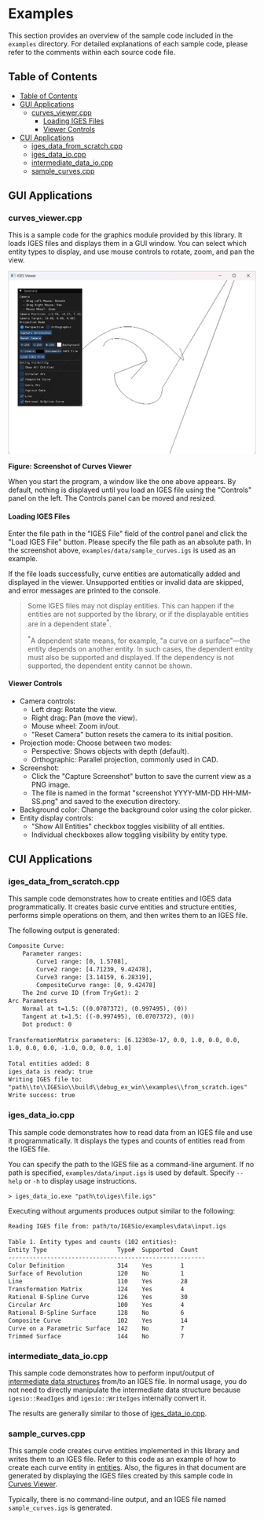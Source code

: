 # Examples

This section provides an overview of the sample code included in the `examples` directory. For detailed explanations of each sample code, please refer to the comments within each source code file.

## Table of Contents

- [Table of Contents](#table-of-contents)
- [GUI Applications](#gui-applications)
  - [curves\_viewer.cpp](#curves_viewercpp)
    - [Loading IGES Files](#loading-iges-files)
    - [Viewer Controls](#viewer-controls)
- [CUI Applications](#cui-applications)
  - [iges\_data\_from\_scratch.cpp](#iges_data_from_scratchcpp)
  - [iges\_data\_io.cpp](#iges_data_iocpp)
  - [intermediate\_data\_io.cpp](#intermediate_data_iocpp)
  - [sample\_curves.cpp](#sample_curvescpp)

## GUI Applications

### curves_viewer.cpp

This is a sample code for the graphics module provided by this library. It loads IGES files and displays them in a GUI window. You can select which entity types to display, and use mouse controls to rotate, zoom, and pan the view.

<img src="./images/curves_viewer_window.png" alt="Curves Viewer Screenshot" width="600"/>

**Figure: Screenshot of Curves Viewer**

When you start the program, a window like the one above appears. By default, nothing is displayed until you load an IGES file using the "Controls" panel on the left. The Controls panel can be moved and resized.

#### Loading IGES Files

Enter the file path in the "IGES File" field of the control panel and click the "Load IGES File" button. Please specify the file path as an absolute path. In the screenshot above, `examples/data/sample_curves.igs` is used as an example.

If the file loads successfully, curve entities are automatically added and displayed in the viewer. Unsupported entities or invalid data are skipped, and error messages are printed to the console.

> Some IGES files may not display entities. This can happen if the entities are not supported by the library, or if the displayable entities are in a dependent state<sup>*</sup>.
>
> <sup>*</sup>A dependent state means, for example, "a curve on a surface"—the entity depends on another entity. In such cases, the dependent entity must also be supported and displayed. If the dependency is not supported, the dependent entity cannot be shown.

#### Viewer Controls

- Camera controls:
    - Left drag: Rotate the view.
    - Right drag: Pan (move the view).
    - Mouse wheel: Zoom in/out.
    - "Reset Camera" button resets the camera to its initial position.
- Projection mode: Choose between two modes:
    - Perspective: Shows objects with depth (default).
    - Orthographic: Parallel projection, commonly used in CAD.
- Screenshot:
  - Click the "Capture Screenshot" button to save the current view as a PNG image.
  - The file is named in the format "screenshot YYYY-MM-DD HH-MM-SS.png" and saved to the execution directory.
- Background color: Change the background color using the color picker.
- Entity display controls:
    - "Show All Entities" checkbox toggles visibility of all entities.
    - Individual checkboxes allow toggling visibility by entity type.

## CUI Applications

### iges_data_from_scratch.cpp

This sample code demonstrates how to create entities and IGES data programmatically. It creates basic curve entities and structure entities, performs simple operations on them, and then writes them to an IGES file.

The following output is generated:

```
Composite Curve:
    Parameter ranges:
        Curve1 range: [0, 1.5708],
        Curve2 range: [4.71239, 9.42478],
        Curve3 range: [3.14159, 6.28319],
        CompositeCurve range: [0, 9.42478]
    The 2nd curve ID (from TryGet): 2
Arc Parameters
    Normal at t=1.5: ((0.0707372), (0.997495), (0))
    Tangent at t=1.5: ((-0.997495), (0.0707372), (0))
    Dot product: 0

TransformationMatrix parameters: [6.12303e-17, 0.0, 1.0, 0.0, 0.0, 1.0, 0.0, 0.0, -1.0, 0.0, 0.0, 1.0]

Total entities added: 8
iges_data is ready: true
Writing IGES file to: "path\\to\\IGESio\\build\\debug_ex_win\\examples\\from_scratch.iges"
Write success: true
```

### iges_data_io.cpp

This sample code demonstrates how to read data from an IGES file and use it programmatically. It displays the types and counts of entities read from the IGES file.

You can specify the path to the IGES file as a command-line argument. If no path is specified, `examples/data/input.igs` is used by default.  Specify `--help` or `-h` to display usage instructions.

```
> iges_data_io.exe "path\to\iges\file.igs"
```

Executing without arguments produces output similar to the following:

```
Reading IGES file from: path/to/IGESio/examples\data\input.igs

Table 1. Entity types and counts (102 entities):
Entity Type                    Type#  Supported  Count
--------------------------------------------------------
Color Definition               314    Yes        1
Surface of Revolution          120    No         1
Line                           110    Yes        28
Transformation Matrix          124    Yes        4
Rational B-Spline Curve        126    Yes        30
Circular Arc                   100    Yes        4
Rational B-Spline Surface      128    No         6
Composite Curve                102    Yes        14
Curve on a Parametric Surface  142    No         7
Trimmed Surface                144    No         7
```

### intermediate_data_io.cpp

This sample code demonstrates how to perform input/output of [intermediate data structures](./intermediate_data_structure.md) from/to an IGES file. In normal usage, you do not need to directly manipulate the intermediate data structure because `igesio::ReadIges` and `igesio::WriteIges` internally convert it.

The results are generally similar to those of [iges_data_io.cpp](#iges_data_iocpp).

### sample_curves.cpp

This sample code creates curve entities implemented in this library and writes them to an IGES file. Refer to this code as an example of how to create each curve entity in [entities](./entities/entities.md). Also, the figures in that document are generated by displaying the IGES files created by this sample code in [Curves Viewer](#gui-applications).

Typically, there is no command-line output, and an IGES file named `sample_curves.igs` is generated.
